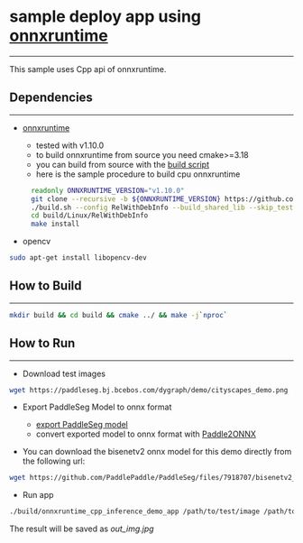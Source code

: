 # sample deploy app using [onnxruntime](https://github.com/microsoft/onnxruntime) #
***

This sample uses Cpp api of onnxruntime.

## Dependencies ##
***

- [onnxruntime](https://github.com/microsoft/onnxruntime)
  * tested with v1.10.0
  * to build onnxruntime from source you need cmake>=3.18
  * you can build from source with the [build script](https://github.com/microsoft/onnxruntime/blob/master/build.sh)
  * here is the sample procedure to build cpu onnxruntime
  ```bash
    readonly ONNXRUNTIME_VERSION="v1.10.0"
    git clone --recursive -b ${ONNXRUNTIME_VERSION} https://github.com/Microsoft/onnxruntime
    ./build.sh --config RelWithDebInfo --build_shared_lib --skip_tests --parallel `nproc`
    cd build/Linux/RelWithDebInfo
    make install
    ```

- opencv
```bash
sudo apt-get install libopencv-dev
```

## How to Build ##
***
```bash
mkdir build && cd build && cmake ../ && make -j`nproc`
```

## How to Run ##
***

- Download test images
```bash
wget https://paddleseg.bj.bcebos.com/dygraph/demo/cityscapes_demo.png
```

- Export PaddleSeg Model to onnx format
  * [export PaddleSeg model](https://github.com/PaddlePaddle/PaddleSeg/blob/develop/docs/model_export.md)
  * convert exported model to onnx format with [Paddle2ONNX](https://github.com/PaddlePaddle/Paddle2ONNX)

- You can download the bisenetv2 onnx model for this demo directly from the following url:
```bash
wget https://github.com/PaddlePaddle/PaddleSeg/files/7918707/bisenetv2_cityscapes.zip && unzip bisenetv2_cityscapes.zip
```

- Run app

```bash
./build/onnxruntime_cpp_inference_demo_app /path/to/test/image /path/to/onnx/model
```

The result will be saved as *out_img.jpg*
